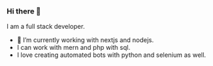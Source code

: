 ### Hi there 👋

<!--
**iamandobriyal/iamandobriyal** is a ✨ _special_ ✨ repository because its `README.md` (this file) appears on your GitHub profile.

Here are some ideas to get you started:

- 🔭 I’m currently working on ...
- 🌱 I’m currently learning Front End Deveopment
- 👯 I’m looking to collaborate on nodejs and MongoDB
- 🤔 I’m looking for help with reactJs
- 💬 Ask me about ...
- 📫 How to reach me: ...
- 😄 Pronouns: ...
- ⚡ Fun fact: ...
-->
I am a full stack developer.
- 🌱 I’m currently working with nextjs and nodejs.
- I can work with mern and php with sql.
- I love creating automated bots with python and selenium as well.

